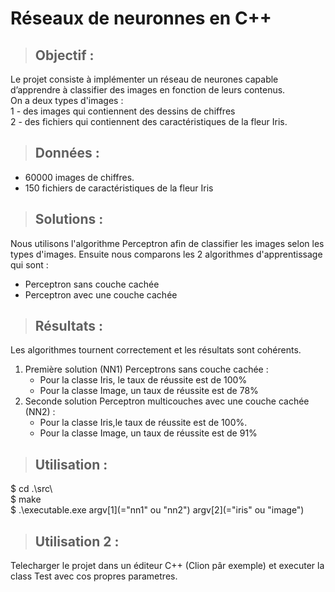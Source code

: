 # Réseaux de neuronnes en C++
> ## Objectif :
Le projet consiste à implémenter un réseau de neurones capable d’apprendre à classifier des images en fonction de leurs contenus.
</br>
On a deux types d'images :
</br>1 - des images qui contiennent des dessins de chiffres
</br>2 - des fichiers qui contiennent des caractéristiques de la fleur Iris. 

> ## Données :
- 60000 images de chiffres.
- 150 fichiers de caractéristiques de la fleur Iris

> ## Solutions :
Nous utilisons l'algorithme Perceptron afin de classifier les images selon les types d'images. Ensuite nous comparons les 2 algorithmes d'apprentissage
qui sont : 
- Perceptron  sans couche cachée
- Perceptron  avec une couche cachée

> ## Résultats :
Les algorithmes tournent correctement et les résultats sont cohérents.
1. Première solution (NN1) Perceptrons  sans couche cachée :
	- Pour la classe Iris, le taux de réussite est de 100% 
	- Pour la classe Image, un taux de réussite est de 78%
2. Seconde solution Perceptron multicouches avec une couche cachée (NN2) :
	- Pour la classe Iris,le taux de réussite est de 100%.
	- Pour la classe Image, un taux de réussite est de 91%

> ## Utilisation :
$ cd .\src\  
$ make  
$ .\executable.exe argv[1](="nn1" ou "nn2") argv[2](="iris" ou "image")
>## Utilisation 2 : 
Telecharger le projet dans un éditeur C++ (Clion pâr exemple) et executer la class Test avec cos propres parametres.

